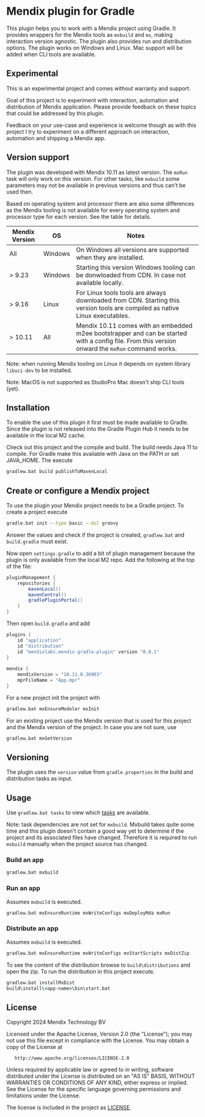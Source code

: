 # Mendix plugin for Gradle

This plugin helps you to work with a Mendix project using Gradle. It provides 
wrappers for the Mendix tools as `mxbuild` and `mx`, making interaction
version agnostic. The plugin also provides run and distribution options. The
plugin works on Windows and Linux. Mac support will be added when CLI tools
are available.

## Experimental

This is an experimental project and comes without warranty and support.

Goal of this project is to experiment with interaction, automation and
distribution of Mendix application. Please provide feedback on these 
topics that could be addressed by this plugin. 

Feedback on your use-case and experience is welcome though as with this 
project I try to experiment on a different approach on interaction, 
automation and shipping a Mendix app.

## Version support

The plugin was developed with Mendix 10.11 as latest version. The `mxRun` 
task will only work  on this version. For other tasks, like `mxbuild` some
parameters may not be available in previous versions and thus can't be used
then.

Based on operating system and processor there are also some differences as
the Mendix tooling is not available for every operating system and processor
type for each version. See the table for details.

| Mendix Version | OS       | Notes                                                                                                                                            | 
|----------------|----------|--------------------------------------------------------------------------------------------------------------------------------------------------|
| All            | Windows  | On Windows all versions are supported when they are installed.                                                                                   |
| \> 9.23        | Windows  | Starting this version Windows tooling can be donwloaded from CDN. In case not available locally.                                                 |
| \> 9.16        | Linux    | For Linux tools tools are always downloaded from CDN. Starting this version tools are compiled as native Linux executables.                      |
| \> 10.11       | All      | Mendix 10.11 comes with an embedded m2ee bootstrapper and can be started with a config file. From this version onward the `mxRun` command works. |

Note: when running Mendix tooling on Linux it depends on system library 
`libuci-dev` to be installed.

Note: MacOS is not supported as StudioPro Mac doesn't ship CLI tools (yet).


## Installation

To enable the use of this plugin it first must be made available to Gradle.
Since the plugin is not released into the Gradle Plugin Hub it needs to be
available in the local M2 cache. 

Check out this project and the compile and build. The build needs Java 11 to
compile. For Gradle make this available with Java on the PATH or set JAVA_HOME.
The execute

```bat
gradlew.bat build publishToMavenLocal
```

## Create or configure a Mendix project

To use the plugin your Mendix project needs to be a Gradle project. To create 
a project execute

```bat
gradle.bat init --type basic --dsl groovy
```

Answer the values and check if the project is created, `gradlew.bat` and 
`build.gradle` must exist. 

Now open `settings.gradle` to add a bit of plugin management because the
plugin is only available from the local M2 repo. Add the following at the top
of the file:

```groovy
pluginManagement {
    repositories {
        mavenLocal()
        mavenCentral()
        gradlePluginPortal()
    }
}
```

Then open `build.gradle` and add 

```groovy
plugins {
    id "application"
    id "distribution"
    id "mendixlabs.mendix-gradle-plugin" version "0.0.1"
}
 
mendix {
    mendixVersion = "10.11.0.36903"
    mprFileName = "App.mpr"
}
```

For a new project init the project with

```bat
gradlew.bat mxEnsureModeler mxInit
```

For an existing project use the Mendix version that is used for this project
and the Mendix version of the project. In case you are not sure, use

```bat
gradlew.bat mxGetVersion
```

## Versioning

The plugin uses the `version` value from `gradle.properties` in the build 
and distribution tasks as input.

## Usage

Use `gradlew.bat tasks` to view which [tasks](docs/tasks.md) are available.

Note: task dependencies are not set for `mxbuild`. Mxbuild takes quite some 
time and this plugin doesn't contain a good way yet to determine if the 
project and its associated files have changed. Therefore it is required to
run `mxbuild` manually when the project source has changed.


### Build an app

```bat
gradlew.bat mxbuild
```

### Run an app

Assumes `mxbuild` is executed.

```bat
gradlew.bat mxEnsureRuntime mxWriteConfigs mxDeployMda mxRun
```

### Distribute an app

Assumes `mxbuild` is executed.

```bat
gradlew.bat mxEnsureRuntime mxWriteConfigs mxStartScripts mxDistZip
```

To see the content of the distribution browse to `build\distributions` and 
open the zip. To run the distribution in this project execute.

```bat
gradlew.bat installMxDist
build\install\<app-name>\bin\start.bat
```

## License

Copyright 2024 Mendix Technology BV

Licensed under the Apache License, Version 2.0 (the "License");
you may not use this file except in compliance with the License.
You may obtain a copy of the License at

       http://www.apache.org/licenses/LICENSE-2.0

Unless required by applicable law or agreed to in writing, software
distributed under the License is distributed on an "AS IS" BASIS,
WITHOUT WARRANTIES OR CONDITIONS OF ANY KIND, either express or implied.
See the License for the specific language governing permissions and
limitations under the License.

The license is included in the project as [LICENSE](LICENSE).  